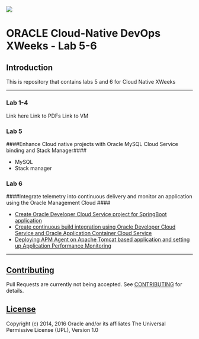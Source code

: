 ![](common/images/customer.logo.png)
---
# ORACLE Cloud-Native DevOps XWeeks - Lab 5-6 #

## Introduction ##

This is repository that contains labs 5 and 6 for Cloud Native XWeeks

----

### Lab 1-4 ###
Link here
Link to PDFs
Link to VM

### Lab 5 ###

####Enhance Cloud native projects with Oracle MySQL Cloud Service binding and Stack Manager####
+ MySQL
+ Stack manager

### Lab 6 ###


####Integrate telemetry into continuous delivery and monitor an application using the Oracle Management Cloud ####

+ [Create Oracle Developer Cloud Service project for SpringBoot application](springboot-sample/create.devcs.project.md)
+ [Create continuous build integration using Oracle Developer Cloud Service and Oracle Application Container Cloud Service](springboot-sample/devcs.accs.ci.md)
+ [Deploying APM Agent on Apache Tomcat based application and setting up Application Performance Monitoring](apm/README.md)


---

## [Contributing](CONTRIBUTING.md)
Pull Requests are currently not being accepted. See [CONTRIBUTING](CONTRIBUTING.md) for details.

## [License](LICENSE.md)
Copyright (c) 2014, 2016 Oracle and/or its affiliates
The Universal Permissive License (UPL), Version 1.0
